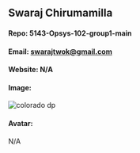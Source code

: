 ## Swaraj Chirumamilla
#### Repo: 5143-Opsys-102-group1-main
#### Email: swarajtwok@gmail.com
#### Website: N/A
#### Image:
![colorado dp](https://github.com/swarajtwok/4883-SoftwareTools-Chirumamilla/assets/67910599/22f112e8-9761-4dfe-a639-4bb2d5b89e65)

#### Avatar:
N/A

